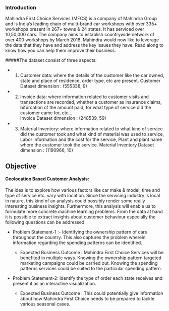 
### Introduction
Mahindra First Choice Services (MFCS) is a company of Mahindra Group and is India’s leading chain of multi-brand car workshops with over 335+ workshops present in 267+ towns & 24 states. It has serviced over 10,50,000 cars. The company aims to establish countrywide network of over 400 workshops by March 2018. Mahindra would now like to leverage the data that they have and address the key issues they have. Read along to know how you can help them improve their business.

#####The dataset consist of three aspects:

* 1. Customer data: where the details of the customer like the car owned, state and place of residence, order type, etc are present. 
     Customer Dataset dimension : (555338, 9)
* 2. Invoice data: where information related to customer visits and transactions are recorded, whether a customer as insurance claims, bifurcation of the amount paid, for what
     type of service did the customer came for, etc...   
     Invoice Dataset dimension : (248539, 59)
     
* 3. Material Inventory: where information related to what kind of service did the customer took and what kind of material was used to service, Labor information and the cost for the service, Plant and plant name where the customer took the service.
    Material Inventory Dataset dimension : (1190966, 10)


## Objective 
#### Geolocation Based Customer Analysis:
The idea is to explore how various factors like car make & model, time and type of service etc. vary with location. Since the servicing industry is local in nature, this kind of an analysis could possibly render some really interesting business insights. Furthermore, this analysis will enable us to formulate more concrete machine learning problems. 
From the data at hand it is possible to extract insights about customer behaviour especially the following questions can be addressed.

 * Problem Statement-1 :- Identifying the ownership pattern of cars throughout the country. This also captures the problem wherein information regarding the spending patterns can be identified.
   * Expected Business Outcome : Mahindra First Choice Services will be benefited in multiple ways. Knowing the ownership pattern targeted marketing campaigns could be carried out. Knowing the spending patterns services could be suited to the particular spending pattern.  
 
 
* Problem Statement-2: Identify the type of order each state receives and present it as an interactive visualization.  

  * Expected Business Outcome : This could potentially give information about how Mahindra First Choice needs to be prepared to tackle various seasonal cases.
 
